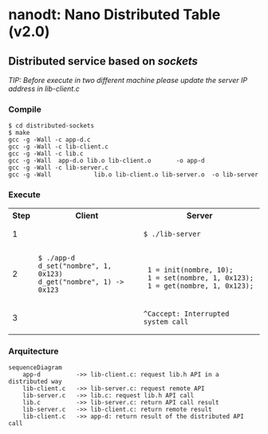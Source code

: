 # nanodt: Nano Distributed Table (v2.0)


## Distributed service based on *sockets*

*TIP: Before execute in two different machine please update the server IP address in lib-client.c*

### Compile 

```
$ cd distributed-sockets
$ make
gcc -g -Wall -c app-d.c
gcc -g -Wall -c lib-client.c
gcc -g -Wall -c lib.c
gcc -g -Wall  app-d.o lib.o lib-client.o       -o app-d
gcc -g -Wall -c lib-server.c
gcc -g -Wall            lib.o lib-client.o lib-server.o  -o lib-server
```

### Execute 

<html>
<table>
<tr><th>Step</th><th>Client</th><th>Server</th></tr>
<tr>
<td>1</td>
<td></td>
<td>
 
```
$ ./lib-server
```
 
</td>
</tr>

<tr>
<td>2</td>
<td>

```
$ ./app-d
d_set("nombre", 1, 0x123)
d_get("nombre", 1) -> 0x123
```

</td>
<td>
 
```

 1 = init(nombre, 10);
 1 = set(nombre, 1, 0x123);
 1 = get(nombre, 1, 0x123);
```
 
</td>
</tr>

<tr>
<td>3</td>
<td></td>
<td>

```
^Caccept: Interrupted system call
```

</td>
</tr>
</table>
</html>

### Arquitecture 

```mermaid
sequenceDiagram
    app-d          ->> lib-client.c: request lib.h API in a distributed way
    lib-client.c   ->> lib-server.c: request remote API
    lib-server.c   ->> lib.c: request lib.h API call
    lib.c          ->> lib-server.c: return API call result
    lib-server.c   ->> lib-client.c: return remote result
    lib-client.c   ->> app-d: return result of the distributed API call
```


